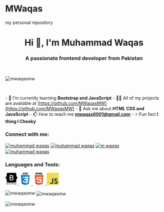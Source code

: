 # MWaqas
my personal repository
    <h1 align="center">Hi 👋, I'm Muhammad Waqas</h1>
    <h3 align="center">A passionate frontend developer from Pakistan</h3>
    <img align="center" src="https://www.google.com/url?sa=i&url=https%3A%2F%2Fdesignbuffs.com%2Ffree-illustrations%2F&psig=AOvVaw1E1Eh5WAwT9J5oCdSY48YR&ust=1680823351200000&source=images&cd=vfe&ved=0CA8QjRxqFwoTCIDTlYfxk_4CFQAAAAAdAAAAABAE" alt="">
    <p align="left"> <img src="https://komarev.com/ghpvc/?username=mwaqasmw&label=Profile%20views&color=0e75b6&style=flat" alt="mwaqasmw" /> </p>
    <p align="left"> <a href="https://twitter.com/" target="blank"><img src="https://img.shields.io/twitter/follow/?logo=twitter&style=for-the-badge" alt="" /></a> </p>
    - 🌱 I’m currently learning **Bootstrap and JavaScript**
    - 👨‍💻 All of my projects are available at [https://github.com/MWaqasMW](https://github.com/MWaqasMW)
    - 💬 Ask me about **HTML CSS and JavaScript**
    - 📫 How to reach me **mwaqas6001@gmail.com**
    - ⚡ Fun fact **I thing I Cheeky**
    <h3 align="left">Connect with me:</h3>
    <p align="left">
    <a href="https://linkedin.com/in/muhammad waqas" target="blank"><img align="center" src="https://raw.githubusercontent.com/rahuldkjain/github-profile-readme-generator/master/src/images/icons/Social/linked-in-alt.svg" alt="muhammad waqas" height="30" width="40" /></a>
    <a href="https://stackoverflow.com/users/muhammad waqas" target="blank"><img align="center" src="https://raw.githubusercontent.com/rahuldkjain/github-profile-readme-generator/master/src/images/icons/Social/stack-overflow.svg" alt="muhammad waqas" height="30" width="40" /></a>
    <a href="https://fb.com/m waqas" target="blank"><img align="center" src="https://raw.githubusercontent.com/rahuldkjain/github-profile-readme-generator/master/src/images/icons/Social/facebook.svg" alt="m waqas" height="30" width="40" /></a>
    <a href="https://www.hackerrank.com/muhammad waqas" target="blank"><img align="center" src="https://raw.githubusercontent.com/rahuldkjain/github-profile-readme-generator/master/src/images/icons/Social/hackerrank.svg" alt="muhammad waqas" height="30" width="40" /></a>
    </p>
    <h3 align="left">Languages and Tools:</h3>
    <p align="left"> <a href="https://getbootstrap.com" target="_blank" rel="noreferrer"> <img src="https://raw.githubusercontent.com/devicons/devicon/master/icons/bootstrap/bootstrap-plain-wordmark.svg" alt="bootstrap" width="40" height="40"/> </a> <a href="https://www.w3schools.com/css/" target="_blank" rel="noreferrer"> <img src="https://raw.githubusercontent.com/devicons/devicon/master/icons/css3/css3-original-wordmark.svg" alt="css3" width="40" height="40"/> </a> <a href="https://www.w3.org/html/" target="_blank" rel="noreferrer"> <img src="https://raw.githubusercontent.com/devicons/devicon/master/icons/html5/html5-original-wordmark.svg" alt="html5" width="40" height="40"/> </a> <a href="https://developer.mozilla.org/en-US/docs/Web/JavaScript" target="_blank" rel="noreferrer"> <img src="https://raw.githubusercontent.com/devicons/devicon/master/icons/javascript/javascript-original.svg" alt="javascript" width="40" height="40"/> </a> </p>
    <p><img align="left" src="https://github-readme-stats.vercel.app/api/top-langs?username=mwaqasmw&show_icons=true&locale=en&layout=compact" alt="mwaqasmw" /></p>
    <p>&nbsp;<img align="center" src="https://github-readme-stats.vercel.app/api?username=mwaqasmw&show_icons=true&locale=en" alt="mwaqasmw" /></p>
    <p><img align="center" src="https://github-readme-streak-stats.herokuapp.com/?user=mwaqasmw&" alt="mwaqasmw" /></p>
